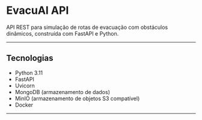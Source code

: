 # EvacuAI API

API REST para simulação de rotas de evacuação com obstáculos dinâmicos, construída com FastAPI e Python.

---

## Tecnologias

- Python 3.11
- FastAPI
- Uvicorn
- MongoDB (armazenamento de dados)
- MinIO (armazenamento de objetos S3 compatível)
- Docker

---
